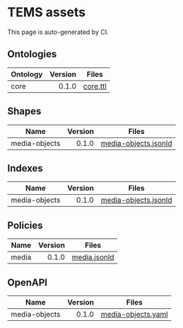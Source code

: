# TEMS assets

This page is auto-generated by CI.

## Ontologies
| Ontology | Version | Files |
|---|---:|---|
| core | 0.1.0 | [core.ttl](./ontologies/core/0.1.0/core.ttl) |

## Shapes
| Name | Version | Files |
|---|---:|---|
| media-objects | 0.1.0 | [media-objects.jsonld](./shapes/media-objects/0.1.0/media-objects.jsonld) |

## Indexes
| Name | Version | Files |
|---|---:|---|
| media-objects | 0.1.0 | [media-objects.jsonld](./indexes/media-objects/0.1.0/media-objects.jsonld) |

## Policies
| Name | Version | Files |
|---|---:|---|
| media | 0.1.0 | [media.jsonld](./policies/media/0.1.0/media.jsonld) |

## OpenAPI
| Name | Version | Files |
|---|---:|---|
| media-objects | 0.1.0 | [media-objects.yaml](./open-api/media-objects/0.1.0/media-objects.yaml) |

